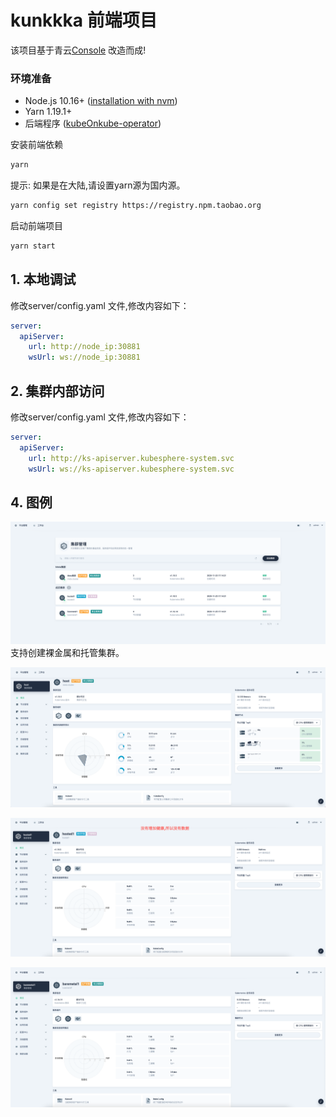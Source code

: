 # kunkkka 前端项目

该项目基于青云[Console](https://github.com/kubesphere/console) 改造而成! 


### 环境准备
- Node.js 10.16+ ([installation with nvm](https://github.com/creationix/nvm#usage))
- Yarn 1.19.1+
- 后端程序 ([kubeOnkube-operator](https://github.com/scjianlin/kubeOnkube-operator))

安装前端依赖
```sh
yarn
```

提示: 如果是在大陆,请设置yarn源为国内源。

```sh
yarn config set registry https://registry.npm.taobao.org
```

启动前端项目
```sh 
yarn start
```

## 1. 本地调试

修改server/config.yaml 文件,修改内容如下：

```yaml
server:
  apiServer:
    url: http://node_ip:30881
    wsUrl: ws://node_ip:30881
```

## 2. 集群内部访问
修改server/config.yaml 文件,修改内容如下：
```yaml
server:
  apiServer:
    url: http://ks-apiserver.kubesphere-system.svc
    wsUrl: ws://ks-apiserver.kubesphere-system.svc
```

## 4. 图例
![前端展示](docs/images/ui.png)  
支持创建裸金属和托管集群。  

![详情展示](docs/images/detail.png)

![member1](docs/images/member1.png)

![member1](docs/images/member2.png)
